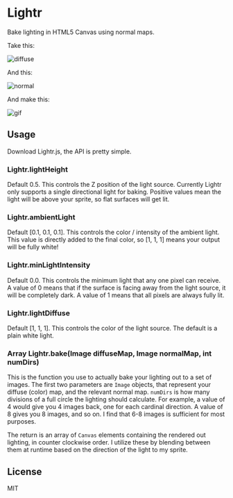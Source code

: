 Lightr
======

Bake lighting in HTML5 Canvas using normal maps.

Take this:

![diffuse](http://i.imgur.com/nqqxWv5.png)

And this:

![normal](http://i.imgur.com/kustYeu.png)

And make this:

![gif](http://i.imgur.com/d4gpMbN.gif)


## Usage

Download Lightr.js, the API is pretty simple.

### Lightr.lightHeight
Default 0.5.
This controls the Z position of the light source. Currently Lightr only supports a single directional light for baking. Positive values mean the light will be above your sprite, so flat surfaces will get lit.

### Lightr.ambientLight
Default [0.1, 0.1, 0.1].
This controls the color / intensity of the ambient light. This value is directly added to the final color, so [1, 1, 1] means your output will be fully white!

### Lightr.minLightIntensity
Default 0.0.
This controls the minimum light that any one pixel can receive. A value of 0 means that if the surface is facing away from the light source, it will be completely dark. A value of 1 means that all pixels are always fully lit.

### Lightr.lightDiffuse
Default [1, 1, 1].
This controls the color of the light source. The default is a plain white light.

### Array<Canvas> Lightr.bake(Image diffuseMap, Image normalMap, int numDirs)
This is the function you use to actually bake your lighting out to a set of images. The first two parameters are `Image` objects, that represent your diffuse (color) map, and the relevant normal map. `numDirs` is how many divisions of a full circle the lighting should calculate. For example, a value of 4 would give you 4 images back, one for each cardinal direction. A value of 8 gives you 8 images, and so on. I find that 6-8 images is sufficient for most purposes.

The return is an array of `Canvas` elements containing the rendered out lighting, in counter clockwise order. I utilize these by blending between them at runtime based on the direction of the light to my sprite. 

## License

MIT
